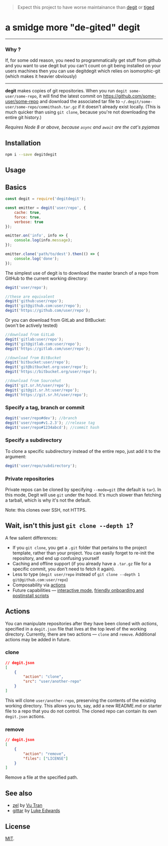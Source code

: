 > Expect this project to have worse maintainance than [degit](https://github.com/Rich-Harris/degit) or [tiged](https://github.com/tiged/tiged)

# a smidge more "de-gited" degit

---

### Why ?

If, for some odd reason, you need to programmatically get stuff from github and you want to use degit but you can't count on git being installed on your users machines then you can use degitdegit which relies on isomorphic-git (which makes it heavier obviously)

---

**degit** makes copies of git repositories. When you run `degit some-user/some-repo`, it will find the latest commit on https://github.com/some-user/some-repo and download the associated tar file to `~/.degit/some-user/some-repo/commithash.tar.gz` if it doesn't already exist locally. (This is much quicker than using `git clone`, because you're not downloading the entire git history.)

_Requires Node 8 or above, because `async` and `await` are the cat's pyjamas_

## Installation

```bash
npm i --save degitdegit
```

## Usage

## Basics

```js
const degit = require('degitdegit');

const emitter = degit('user/repo', {
	cache: true,
	force: true,
	verbose: true
});

emitter.on('info', info => {
	console.log(info.message);
});

emitter.clone('path/to/dest').then(() => {
	console.log('done');
});
```

The simplest use of degit is to download the master branch of a repo from GitHub to the current working directory:

```js
degit('user/repo');

//these are equivalent
degit('github:user/repo');
degit('git@github.com:user/repo');
degit('https://github.com/user/repo');
```

Or you can download from GitLab and BitBucket:  
(won't be actively tested)

```js
//download from GitLab
degit('gitlab:user/repo');
degit('git@gitlab.com:user/repo');
degit('https://gitlab.com/user/repo');

//download from BitBucket
degit('bitbucket:user/repo');
degit('git@bitbucket.org:user/repo');
degit('https://bitbucket.org/user/repo');

//download from Sourcehut
degit('git.sr.ht/user/repo');
degit('git@git.sr.ht:user/repo');
degit('https://git.sr.ht/user/repo');
```

### Specify a tag, branch or commit

```js
degit('user/repo#dev'); //branch
degit('user/repo#v1.2.3'); //release tag
degit('user/repo#1234abcd'); //commit hash
```

### Specify a subdirectory

To clone a specific subdirectory instead of the entire repo, just add it to the argument:

```js
degit('user/repo/subdirectory');
```

### Private repositories

Private repos can be cloned by specifying `--mode=git` (the default is `tar`). In this mode, Degit will use `git` under the hood. It's much slower than fetching a tarball, which is why it's not the default.

Note: this clones over SSH, not HTTPS.

## Wait, isn't this just `git clone --depth 1`?

A few salient differences:

- If you `git clone`, you get a `.git` folder that pertains to the project template, rather than your project. You can easily forget to re-init the repository, and end up confusing yourself
- Caching and offline support (if you already have a `.tar.gz` file for a specific commit, you don't need to fetch it again).
- Less to type (`degit user/repo` instead of `git clone --depth 1 git@github.com:user/repo`)
- Composability via [actions](#actions)
- Future capabilities — [interactive mode](https://github.com/Rich-Harris/degit/issues/4), [friendly onboarding and postinstall scripts](https://github.com/Rich-Harris/degit/issues/6)

## Actions

You can manipulate repositories after they have been cloned with _actions_, specified in a `degit.json` file that lives at the top level of the working directory. Currently, there are two actions — `clone` and `remove`. Additional actions may be added in future.

### clone

```json
// degit.json
[
	{
		"action": "clone",
		"src": "user/another-repo"
	}
]
```

This will clone `user/another-repo`, preserving the contents of the existing working directory. This allows you to, say, add a new README.md or starter file to a repo that you do not control. The cloned repo can contain its own `degit.json` actions.

### remove

```json
// degit.json
[
	{
		"action": "remove",
		"files": ["LICENSE"]
	}
]
```

Remove a file at the specified path.

## See also

- [zel](https://github.com/vutran/zel) by [Vu Tran](https://twitter.com/tranvu)
- [gittar](https://github.com/lukeed/gittar) by [Luke Edwards](https://twitter.com/lukeed05)

## License

[MIT](LICENSE.md).
